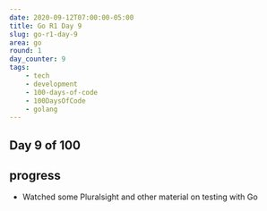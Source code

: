 ```yaml
---
date: 2020-09-12T07:00:00-05:00
title: Go R1 Day 9
slug: go-r1-day-9
area: go
round: 1
day_counter: 9
tags:
    - tech
    - development
    - 100-days-of-code
    - 100DaysOfCode
    - golang
---
```


## Day 9 of 100

## progress

- Watched some Pluralsight and other material on testing with Go
